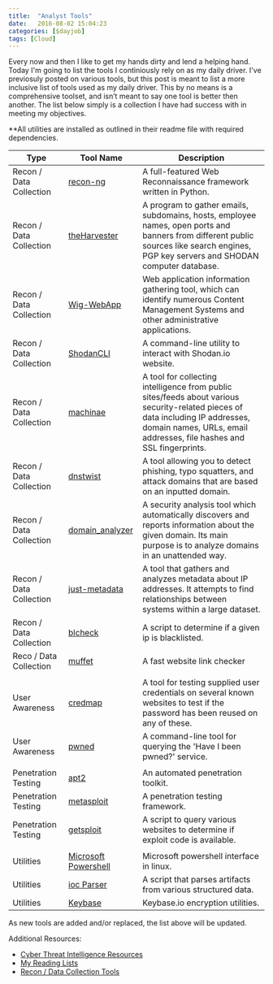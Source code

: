 ```yaml
---
title:  "Analyst Tools"
date:   2016-08-02 15:04:23
categories: [$dayjob]
tags: [Cloud]
---
```

Every now and then I like to get my hands dirty and lend a helping hand.  Today I'm going to list the tools I continiously rely on as my daily driver.  I've previosuly posted on various tools, but this post is meant to list a more inclusive list of tools used as my daily driver.  This by no means is a comprehensive toolset, and isn’t meant to say one tool is better then another.  The list below simply is a collection I have had success with in meeting my objectives.

**All utilities are installed as outlined in their readme file with required dependencies.

|           Type          |                                 Tool Name                                 |                                                                                               Description                                                                                               |
|-----------------------|-------------------------------------------------------------------------|-------------------------------------------------------------------------------------------------------------------------------------------------------------------------------------------------------|
| Recon / Data Collection | [recon-ng](https://bitbucket.org/LaNMaSteR53/recon-ng/wiki/Usage%20Guide) | A full-featured Web Reconnaissance framework written in Python.                                                                                                                                         |
| Recon / Data Collection | [theHarvester](https://github.com/laramies/theHarvester)                  | A program to gather emails, subdomains, hosts, employee names, open ports and banners from different public sources like search engines, PGP key servers and SHODAN computer database.                  |
| Recon / Data Collection | [Wig-WebApp](https://github.com/jekyc/wig)                                | Web application information gathering tool, which can identify numerous Content Management Systems and other administrative applications.                                                               |
| Recon / Data Collection | [ShodanCLI](https://cli.shodan.io)                                        | A command-line utility to interact with Shodan.io website.                                                                                                                                              |
| Recon / Data Collection | [machinae](https://github.com/HurricaneLabs/machinae)                     | A tool for collecting intelligence from public sites/feeds about various security-related pieces of data including IP addresses, domain names, URLs, email addresses, file hashes and SSL fingerprints. |
| Recon / Data Collection | [dnstwist](https://github.com/elceef/dnstwist)                            | A tool allowing you to detect phishing, typo squatters, and attack domains that are based on an inputted domain.                                                                                        |
| Recon / Data Collection | [domain_analyzer](https://github.com/eldraco/domain_analyzer)             | A security analysis tool which automatically discovers and reports information about the given domain. Its main purpose is to analyze domains in an unattended way.                                     |
| Recon / Data Collection | [just-metadata](https://github.com/ChrisTruncer/Just-Metadata)            | A tool that gathers and analyzes metadata about IP addresses. It attempts to find relationships between systems within a large dataset.                                                                 |
| Recon / Data Collection | [blcheck](https://ashby.keybase.pub/Blog/Scripts/blcheck.sh)              | A script to determine if a given ip is blacklisted.                                                                                                                                                     |
| Reco / Data Collection  | [muffet](https://github.com/raviqqe/muffet)                               | A fast website link checker                                                                                                                                                                             |
|                         |                                                                           |                                                                                                                                                                                                         |
| User Awareness          | [credmap](https://github.com/lightos/credmap)                             | A tool for testing supplied user credentials on several known websites to test if the password has been reused on any of these.                                                                         |
| User Awareness          | [pwned](https://github.com/wKovacs64/pwned)                               | A command-line tool for querying the 'Have I been pwned?' service.                                                                                                                                      |
|                         |                                                                           |                                                                                                                                                                                                         |
| Penetration Testing     | [apt2](https://github.com/MooseDojo/apt2)                                 | An automated penetration toolkit.                                                                                                                                                                       |
| Penetration Testing     | [metasploit](https://github.com/rapid7/metasploit-framework/)             | A penetration testing framework.                                                                                                                                                                        |
| Penetration Testing     | [getsploit](https://github.com/vulnersCom/getsploit)                      | A script to query various websites to determine if exploit code is available.                                                                                                                           |
|                         |                                                                           |                                                                                                                                                                                                         |
| Utilities               | [Microsoft Powershell](https://github.com/powershell/powershell)          | Microsoft powershell interface in linux.                                                                                                                                                                |
| Utilities               | [ioc Parser](https://github.com/armbues/ioc_parser)                       | A script that parses artifacts from various structured data.                                                                                                                                            |
| Utilities               | [Keybase](https://keybase.io)                                             | Keybase.io encryption utilities.                                                                                                                                                                        |


As new tools are added and/or replaced, the list above will be updated.

Additional Resources:<br>
* [Cyber Threat Intelligence Resources](https://ashbyca.github.io/2014/cti-resources)
* [My Reading Lists](https://ashbyca.github.io/2014/information-overload)
* [Recon / Data Collection Tools](https://ashbyca.github.io/2013/infogathering-tools)

